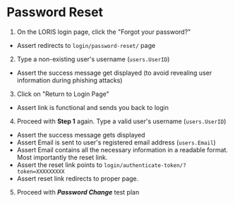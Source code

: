 # Password Reset

1. On the LORIS login page, click the "Forgot your password?" 
 - Assert redirects to `login/password-reset/` page
2. Type a non-existing user's username (`users.UserID`)
 - Assert the success message get displayed (to avoid revealing user information during phishing attacks)
3. Click on "Return to Login Page"
 - Assert link is functional and sends you back to login
4. Proceed with **Step 1** again. Type a valid user's username (`users.UserID`)
 - Assert the success message gets displayed
 - Assert Email is sent to user's registered email address (`users.Email`)
 - Assert Email contains all the necessary information in a readable format. Most importantly the reset link.
 - Assert the reset link points to `login/authenticate-token/?token=XXXXXXXXX`
 - Assert reset link redirects to proper page.
5. Proceed with ***Password Change*** test plan